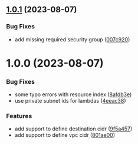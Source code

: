 ## [1.0.1](https://github.com/ticketplushq/arc-plugin-static-ip/compare/v1.0.0...v1.0.1) (2023-08-07)


### Bug Fixes

* add missing required security group ([007c920](https://github.com/ticketplushq/arc-plugin-static-ip/commit/007c920bb20eaaa0a62d0773c1bed68c5f17fa94))



# 1.0.0 (2023-08-07)


### Bug Fixes

* some typo errors with resource index ([8afdb3e](https://github.com/ticketplushq/arc-plugin-static-ip/commit/8afdb3e5e2648b9c99ae502ea9ca4697df45c717))
* use private subnet ids for lambdas ([4eeac38](https://github.com/ticketplushq/arc-plugin-static-ip/commit/4eeac38116d74634bd8dc26c460bb077e940998c))


### Features

* add support to define destination cidr ([9f5a457](https://github.com/ticketplushq/arc-plugin-static-ip/commit/9f5a45741d404a24fd2d60e36a347e66f3bcd380))
* add support to define vpc cidr ([801ae00](https://github.com/ticketplushq/arc-plugin-static-ip/commit/801ae00a78e3aac775094609ce60971d97b9f1af))



